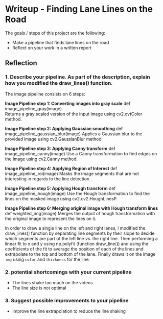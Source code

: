 # Writeup - Finding Lane Lines on the Road

The goals / steps of this project are the following:
* Make a pipeline that finds lane lines on the road
* Reflect on your work in a written report


## Reflection

### 1. Describe your pipeline. As part of the description, explain how you modified the draw_lines() function.

The image pipeline consists on 6 steps: 

**Image Pipeline step 1: Converting images into gray scale** 
def image_pipeline_gray(image)  
Returns a gray scaled version of the input image using cv2.cvtColor method. 

**Image Pipeline step 2: Applying Gaussian smoothing** 
def image_pipeline_gaussian_blur(image) 
Applies a Gaussian blur to the provided image using cv2.GaussianBlur method 

**Image Pipeline step 3: Applying Canny transform** 
def image_pipeline_canny(image) 
Use a Canny transformation to find edges on the image using cv2.Canny method.

**Image Pipeline step 4: Applying Region of Interest** 
def image_pipeline_roi(image) 
Masks the image segments that are not interesting in regards to the line detection.

**Image Pipeline step 5: Applying Hough transform** 
def image_pipeline_hough(image) 
Use the Hough transformation to find the lines on the masked image using cv2.cv2.HoughLinesP. 

**Image Pipeline step 6: Merging original image with Hough transform lines** 
def weighted_img(image) 
Merges the output of hough transformation with the original image to represent the lines on it. 

In order to draw a single line on the left and right lanes, I modified the draw_lines() function by 
separating line segments by their slope to decide which segments are part of the left line vs. the right line.
Then performing a linear fit to x and y using np.polyfit (function draw_line()) and using the coefficients of the fit to average the position of each of the lines and extrapolate to the top and bottom of the lane. Finally draws it on the image `img` using `color` and `thickness` for the line.


### 2. potential shortcomings with your current pipeline

- The lines shake too much on the videos
- The line size is not optimal


### 3. Suggest possible improvements to your pipeline

- Improve the line extrapolation to reduce the line shaking
